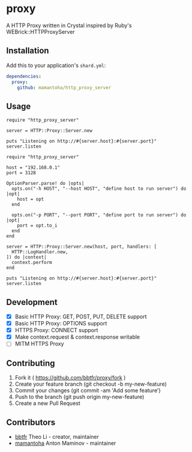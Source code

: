 # proxy

A HTTP Proxy written in Crystal inspired by Ruby's WEBrick::HTTPProxyServer

## Installation

Add this to your application's `shard.yml`:

```yaml
dependencies:
  proxy:
    github: mamantoha/http_proxy_server
```

## Usage

```crystal
require "http_proxy_server"

server = HTTP::Proxy::Server.new

puts "Listening on http://#{server.host}:#{server.port}"
server.listen
```


```crystal
require "http_proxy_server"

host = "192.168.0.1"
port = 3128

OptionParser.parse! do |opts|
  opts.on("-h HOST", "--host HOST", "define host to run server") do |opt|
    host = opt
  end

  opts.on("-p PORT", "--port PORT", "define port to run server") do |opt|
    port = opt.to_i
  end
end

server = HTTP::Proxy::Server.new(host, port, handlers: [
  HTTP::LogHandler.new,
]) do |context|
  context.perform
end

puts "Listening on http://#{server.host}:#{server.port}"
server.listen
```

## Development

* [x] Basic HTTP Proxy: GET, POST, PUT, DELETE support
* [x] Basic HTTP Proxy: OPTIONS support
* [x] HTTPS Proxy: CONNECT support
* [x] Make context.request & context.response writable
* [ ] MITM HTTPS Proxy

## Contributing

1. Fork it ( https://github.com/bbtfr/proxy/fork )
2. Create your feature branch (git checkout -b my-new-feature)
3. Commit your changes (git commit -am 'Add some feature')
4. Push to the branch (git push origin my-new-feature)
5. Create a new Pull Request

## Contributors

- [bbtfr](https://github.com/bbtfr) Theo Li - creator, maintainer
- [mamantoha](https://github.com/mamantoha) Anton Maminov - maintainer
